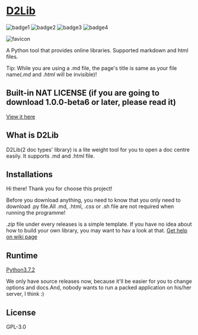 # [D2Lib](https://github.com/ArthurZhou/D2Lib)
![badge1](https://img.shields.io/github/issues/ArthurZhou/D2Lib?style=for-the-badge)
![badge2](https://img.shields.io/github/forks/ArthurZhou/D2Lib?style=for-the-badge)
![badge3](https://img.shields.io/github/stars/ArthurZhou/D2Lib?style=for-the-badge)
![badge4](https://img.shields.io/github/license/ArthurZhou/D2Lib?style=for-the-badge)

![favicon](https://user-images.githubusercontent.com/89689293/169742944-03cfbf81-9c60-490d-ac99-dbbe2b937d44.jpg)

A Python tool that provides online libraries. Supported markdown and html files.

Tip: While you are using a .md file, the page's title is same as your file name(*.md* and *.html* will be invisible)!

## Built-in NAT LICENSE (if you are going to download 1.0.0-beta6 or later, please read it)
[View it here](https://github.com/ArthurZhou/D2Lib/wiki/Bulit-in-NAT-LICENSE)

## What is D2Lib
D2Lib(2 doc types' library) is a lite weight tool for you to open a doc centre easily. It supports .md and .html file.

## Installations
Hi there! Thank you for choose this project!

Before you download anything, you need to know that you only need to download .py file.All .md, .html, .css or .sh file are not required when running the programme!

*.zip* file under every releases is a simple template. If you have no idea about how to build your own library, you may want to hav a look at that.
[Get help on wiki page](https://github.com/ArthurZhou/D2Lib/wiki/Installations)

## Runtime
[Python3.7.2](https://www.python.org/downloads/release/python-372/)

We only have source releases now, because it'll be easier for you to change options and docs.And, nobody wants to run a packed application on his/her server, I think :)

## License
GPL-3.0
